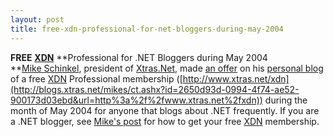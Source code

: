 ```yaml
---
layout: post
title: free-xdn-professional-for-net-bloggers-during-may-2004
---
```

**FREE**
[**XDN**](http://blogs.xtras.net/mikes/ct.ashx?id=2650d93d-0994-4f74-ae52-900173d03ebd&url=http%3a%2f%2fwww.xtras.net%2fxdn)
**Professional for .NET Bloggers during May 2004\
**[Mike Schinkel](http://blogs.xtras.net/mikes/), president of
[Xtras.Net](http://blogs.xtras.net/mikes/ct.ashx?id=2650d93d-0994-4f74-ae52-900173d03ebd&url=http%3a%2f%2fwww.xtras.net%2f),
made [an
offer](http://blogs.xtras.net/mikes/PermaLink,guid,2650d93d-0994-4f74-ae52-900173d03ebd.aspx)
on his [personal blog](http://blogs.xtras.net/mikes/) of a free
[XDN](http://blogs.xtras.net/mikes/ct.ashx?id=2650d93d-0994-4f74-ae52-900173d03ebd&url=http%3a%2f%2fwww.xtras.net%2fxdn)
Professional membership
([http://www.xtras.net/xdn](http://blogs.xtras.net/mikes/ct.ashx?id=2650d93d-0994-4f74-ae52-900173d03ebd&url=http%3a%2f%2fwww.xtras.net%2fxdn))
during the month of May 2004 for anyone that blogs about .NET
frequently. If you are a .NET blogger, see [Mike's
post](http://blogs.xtras.net/mikes/PermaLink,guid,2650d93d-0994-4f74-ae52-900173d03ebd.aspx)
for how to get your free
[XDN](http://blogs.xtras.net/mikes/ct.ashx?id=2650d93d-0994-4f74-ae52-900173d03ebd&url=http%3a%2f%2fwww.xtras.net%2fxdn)
membership.

 
